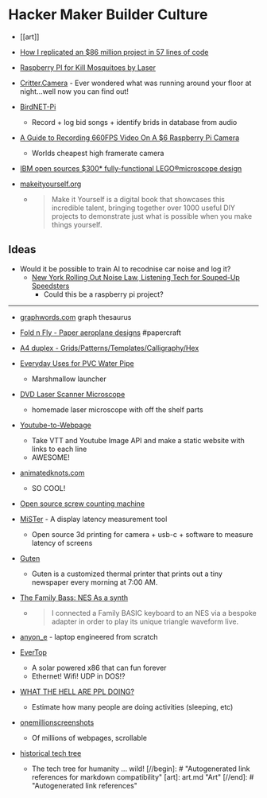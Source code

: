 Hacker Maker Builder Culture
============================

* [[art]]

* [How I replicated an $86 million project in 57 lines of code](https://www.freecodecamp.org/news/how-i-replicated-an-86-million-project-in-57-lines-of-code-277031330ee9/)
* [Raspberry PI for Kill Mosquitoes by Laser](https://www.preprints.org/manuscript/202101.0412/v1)
* [Critter.Camera](https://critter.camera/) - Ever wondered what was running around your floor at night...well now you can find out!
* [BirdNET-Pi](https://birdnetpi.com/)
    * Record + log bid songs + identify brids in database from audio
* [A Guide to Recording 660FPS Video On A $6 Raspberry Pi Camera](https://blog.robertelder.org/recording-660-fps-on-raspberry-pi-camera/)
    * Worlds cheapest high framerate camera
* [IBM open sources $300* fully-functional LEGO®microscope design](https://ibm-research.medium.com/ibm-open-sources-300-fully-functional-lego-microscope-design-248a6cdc81bf)

* [makeityourself.org](https://makeityourself.org/)
    * > Make it Yourself is a digital book that showcases this incredible talent, bringing together over 1000 useful DIY projects to demonstrate just what is possible when you make things yourself.

Ideas
-----

* Would it be possible to train AI to recodnise car noise and log it?
    * [New York Rolling Out Noise Law, Listening Tech for Souped-Up Speedsters](https://www.thecity.nyc/2022/2/24/22949795/new-york-rolling-out-noise-law-listening-tech-for-souped-up-speedsters)
        * Could this be a raspberry pi project?



---

* [graphwords.com](https://graphwords.com/) graph thesaurus
* [Fold n Fly - Paper aeroplane designs](https://www.foldnfly.com/) #papercraft
* [A4 duplex - Grids/Patterns/Templates/Calligraphy/Hex](https://incompetech.com/graphpaper/)
* [Everyday Uses for PVC Water Pipe](https://tomtilley.net/projects/pvc/)
    * Marshmallow launcher
* [DVD Laser Scanner Microscope](https://www.gaudi.ch/GaudiLabs/?page_id=652)
    * homemade laser microscope with off the shelf parts
* [Youtube-to-Webpage](https://github.com/obra/Youtube2Webpage/)
    * Take VTT and Youtube Image API and make a static website with links to each line
    * AWESOME!
* [animatedknots.com](https://www.animatedknots.com/)
    * SO COOL!
* [Open source screw counting machine](https://github.com/Indystrycc/OpenScrewCounter)
* [MiSTer](https://github.com/MiSTer-devel/MiSTerLaggy_MiSTer) - A display latency measurement tool
    * Open source 3d printing for camera + usb-c + software to measure latency of screens
* [Guten](https://amanvir.com/guten)
    * Guten is a customized thermal printer that prints out a tiny newspaper every morning at 7:00 AM.
* [The Family Bass: NES As a synth](https://www.linusakesson.net/music/family-bass/index.php)
    * > I connected a Family BASIC keyboard to an NES via a bespoke adapter in order to play its unique triangle waveform live.
* [anyon_e](https://www.byran.ee/posts/creation/) - laptop engineered from scratch
* [EverTop](https://github.com/ericjenott/Evertop)
    * A solar powered x86 that can fun forever
    * Ethernet! Wifi! UDP in DOS!?
* [WHAT THE HELL ARE PPL DOING?](https://humans.maxcomperatore.com/)
    * Estimate how many people are doing activities (sleeping, etc)


* [onemillionscreenshots](https://onemillionscreenshots.com/)
    * Of millions of webpages, scrollable
* [historical tech tree](https://www.historicaltechtree.com/)
    * The tech tree for humanity ... wild!
[//begin]: # "Autogenerated link references for markdown compatibility"
[art]: art.md "Art"
[//end]: # "Autogenerated link references"